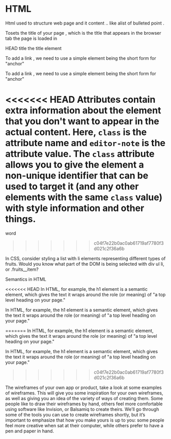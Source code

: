 # HTML 

Html used to structure web page and it content .. like alist of bulleted point . 


Tosets the title of your page , which is the tltle that appears in the browser tab the page is loaded in 

 HEAD
title the title element


To add a link , we need to use a simple element  being the short form for "anchor"




To add a link , we need to use a simple element  being the short form for "anchor"

<<<<<<< HEAD
Attributes contain extra information about the element that you don't want to appear in the actual content. Here, ``class`` is the attribute name and ``editor-note`` is the attribute value. The ``class`` attribute allows you to give the element a non-unique identifier that can be used to target it (and any other elements with the same ``class`` value) with style information and other things.
=======
word
>>>>>>> c04f7e22b0ac0ab61719af7780f3d021c2f36a6b


In CSS, consider styling a list with li elements representing different types of fruits. Would you know what part of the DOM is being selected with div  ul  li, or .fruits__item?

Semantics in HTML

<<<<<<< HEAD
In HTML, for example, the h1 element is a semantic element, which gives the text it wraps around the role (or meaning) of "a top level heading on your page."

In HTML, for example, the h1 element is a semantic element, which gives the text it wraps around the role (or meaning) of "a top level heading on your page."

=======
In HTML, for example, the h1 element is a semantic element, which gives the text it wraps around the role (or meaning) of "a top level heading on your page."

In HTML, for example, the h1 element is a semantic element, which gives the text it wraps around the role (or meaning) of "a top level heading on your page."

>>>>>>> c04f7e22b0ac0ab61719af7780f3d021c2f36a6b



The wireframes of your own app or product, take a look at some examples of wireframes. This will give you some inspiration for your own wireframes, as well as giving you an idea of the variety of ways of creating them. Some people like to draw their wireframes by hand, others feel more comfortable using software like Invision, or Balsamiq to create theirs. We’ll go through some of the tools you can use to create wireframes shortly, but it’s important to emphasize that how you make yours is up to you: some people feel more creative when sat at their computer, while others prefer to have a pen and paper in hand.



